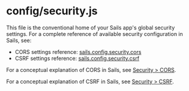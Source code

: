 # config/security.js

This file is the conventional home of your Sails app's global security settings.  For a complete reference of available security configuration in Sails, see:

* CORS settings reference: [sails.config.security.cors](http://sailsjs.com/docs/reference/configuration/sails-config-security-cors)
* CSRF settings reference: [sails.config.security.csrf](http://sailsjs.com/docs/reference/configuration/sails-config-security-csrf)

For a conceptual explanation of CORS in Sails, see [Security > CORS](sailsjs.com/docs/concepts/security/cors).

For a conceptual explanation of CSRF in Sails, see [Security > CSRF](sailsjs.com/docs/concepts/security/csrf).


<docmeta name="displayName" value="security.js">
